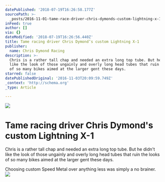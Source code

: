 ```yaml
---
datePublished: '2018-07-19T16:26:58.177Z'
sourcePath: >-
  _posts/2016-11-01-tame-race-driver-chris-dymonds-custom-lightning-x-1-in-the.md
inFeed: true
author: []
via: {}
dateModified: '2018-07-19T16:26:56.440Z'
title: Tame racing driver Chris Dymond’s custom Lightning X-1
publisher:
  name: Chris Dymond Racing
description: >-
  Chris is a rather tall chap and needed an extra long top tube. But he didn’t
  like the look of those ungainly and overly long head tubes that ruin the looks
  of so many bikes aimed at the larger gent these days.
starred: false
datePublishedOriginal: '2016-11-03T20:09:59.749Z'
_context: 'http://schema.org'
_type: Article

---
```

![](https://the-grid-user-content.s3-us-west-2.amazonaws.com/fe1e3320-831d-4bc0-8713-c0dbe0e5a823.jpg)

# Tame racing driver Chris Dymond's custom Lightning X-1

Chris is a rather tall chap and needed an extra long top tube. But he didn't like the look of those ungainly and overly long head tubes that ruin the looks of so many bikes aimed at the larger gent these days.

Choosing custom Speed Metal over anything less was simply a no brainer.
![](https://the-grid-user-content.s3-us-west-2.amazonaws.com/a6d94cc0-fdd8-4d36-abb2-ab7f79193aee.jpg)